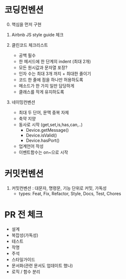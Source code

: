 # 코딩컨벤션

0. 핵심을 먼저 구현

1. Airbnb JS style guide 체크

2. 클린코드 체크리스트

   - 공백 필수
   - 한 메서드에 한 단계의 indent (최대 2개)
   - 모든 원시값과 문자열 포장?
   - 인자 수는 최대 3개 까지 + 최대한 줄이기
   - 코드 한 줄에 점을 하나만 허용하도록
   - 메소드가 한 가지 일만 담당하게
   - 클래스를 작게 유지하도록

3. 네이밍컨벤션
   - 최대 두 단어, 문맥 중복 자제
   - 축약 지양
   - 동사로 시작 (get,set,is,has,can,..)
     - Device.getMessage()
     - Device.isValid()
     - Device.hasPort()
   - 업계언어 작성
   - 이벤트함수는 on~으로 시작

# 커밋컨벤션

1. 커밋컨벤션 : 대문자, 명령문, 기능 단위로 커밋, 가독성
   - types: Feat, Fix, Refactor, Style, Docs, Test, Chores

# PR 전 체크

- 설계
- 복잡성(가독성)
- 테스트
- 작명
- 주석
- 스타일가이드
- 문서화(관련 문서도 업데이트 했나)
- 로직 / 함수 분리












